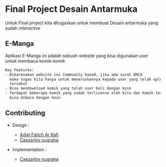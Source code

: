 # Final Project Desain Antarmuka

Untuk Final project kita ditugaskan untuk membuat Desain antarmuka yang sudah *interactive* 


## E-Manga

Aplikasi E-Manga ini adalah sebuah website yang bisa digunakan user untuk membaca komik-komik

  

```bash
Key Features:
- Dikarenakan website ini Community based, jika ada surat DMCA
  maka tugas kita hanya untuk meneruskannya kepada user yang telah upload karya 
  tersebut
- Bisa mendownload komik yang telah user beli dengan koin
- Terdapat beberapa komik yang sudah terlicense oleh kita dan komik tersebut
  bisa dibaca dengan koin
```


## Contributing

- Design :
  - [Adiel Fatich Ar Rafi](https://github.com/adiel27)
  - [Caezarlov nugraha](https://github.com/CATSSRIN)

- Implementation :
   - [Caezarlov nugraha](https://github.com/CATSSRIN)

